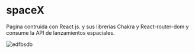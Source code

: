 # spaceX
Pagina contruida con React js. y sus librerias Chakra y React-router-dom y consume la API de lanzamientos espaciales. 

![edfbsdb](Captura_de_pantalla_2023-07-10_a_la_13.28.05.png)



